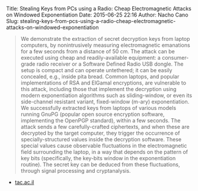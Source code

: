 Title: Stealing Keys from PCs using a Radio: Cheap Electromagnetic Attacks on Windowed Exponentiation
Date: 2015-06-25 22:16
Author: Nacho Cano
Slug: stealing-keys-from-pcs-using-a-radio-cheap-electromagnetic-attacks-on-windowed-exponentiation

> We demonstrate the extraction of secret decryption keys from laptop
> computers, by nonintrusively measuring electromagnetic emanations for
> a few seconds from a distance of 50 cm. The attack can be executed
> using cheap and readily-available equipment: a consumer-grade radio
> receiver or a Software Defined Radio USB dongle. The setup is compact
> and can operate untethered; it can be easily concealed, e.g., inside
> pita bread. Common laptops, and popular implementations of RSA and
> ElGamal encryptions, are vulnerable to this attack, including those
> that implement the decryption using modern exponentiation algorithms
> such as sliding-window, or even its side-channel resistant variant,
> fixed-window (m-ary) exponentiation. We successfully extracted keys
> from laptops of various models running GnuPG (popular open source
> encryption software, implementing the OpenPGP standard), within a few
> seconds. The attack sends a few carefully-crafted ciphertexts, and
> when these are decrypted by the target computer, they trigger the
> occurrence of specially-structured values inside the decryption
> software. These special values cause observable fluctuations in the
> electromagnetic field surrounding the laptop, in a way that depends on
> the pattern of key bits (specifically, the key-bits window in the
> exponentiation routine). The secret key can be deduced from these
> fluctuations, through signal processing and cryptanalysis.

- [tac.ac.il][]

  [tac.ac.il]: http://www.tau.ac.il/~tromer/radioexp/index.html
    "Stealing Keys from PCs using a Radio: Cheap Electromagnetic Attacks on Windowed Exponentiation"
